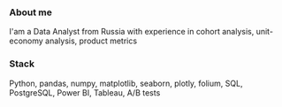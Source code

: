 ### About me
I'am a Data Analyst from Russia with experience in cohort analysis, unit-economy analysis, product metrics
### Stack
Python, pandas, numpy, matplotlib, seaborn, plotly, folium, SQL, PostgreSQL, Power BI, Tableau, A/B tests
